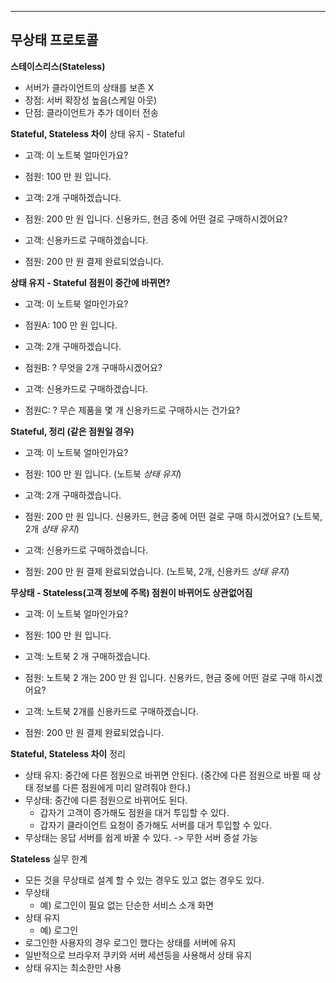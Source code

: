 ***
## 무상태 프로토콜

**스테이스리스(Stateless)**
* 서버가 클라이언트의 상태를 보존 X
* 장점: 서버 확장성 높음(스케일 아웃)
* 단점: 클라이언트가 추가 데이터 전송

**Stateful, Stateless 차이**
상태 유지 - Stateful
* 고객: 이 노트북 얼마인가요?
* 점원: 100 만 원 입니다.

* 고객: 2개 구매하겠습니다.
* 점원: 200 만 원 입니다. 신용카드, 현금 중에 어떤 걸로 구매하시겠어요?

* 고객: 신용카드로 구매하겠습니다.
* 점원: 200 만 원 결제 완료되었습니다.

**상태 유지 - Stateful 점원이 중간에 바뀌면?**
* 고객: 이 노트북 얼마인가요?
* 점원A: 100 만 원 입니다.

* 고객: 2개 구매하겠습니다.
* 점원B: ? 무엇을 2개 구매하시겠어요? 

* 고객: 신용카드로 구매하겠습니다.
* 점원C: ? 무슨 제품을 몇 개 신용카드로 구매하시는 건가요?

**Stateful, 정리 (같은 점원일 경우)**
* 고객: 이 노트북 얼마인가요?
* 점원: 100 만 원 입니다. (노트북 *상태 유지*)

* 고객: 2개 구매하겠습니다.
* 점원: 200 만 원 입니다. 신용카드, 현금 중에 어떤 걸로 구매 하시겠어요?
	(노트북, 2개 *상태 유지*)

* 고객: 신용카드로 구매하겠습니다.
* 점원: 200 만 원 결제 완료되었습니다. (노트북, 2개, 신용카드 *상태 유지*)

**무상태 - Stateless(고객 정보에 주목) 점원이 바뀌어도 상관없어짐**
* 고객: 이 노트북 얼마인가요?
* 점원: 100 만 원 입니다.

* 고객: 노트북 2 개 구매하겠습니다.
* 점원: 노트북 2 개는 200 만 원 입니다. 신용카드, 현금 중에 어떤 걸로 구매 하시겠어요?

* 고객: 노트북 2개를 신용카드로 구매하겠습니다.
* 점원: 200 만 원 결제 완료되었습니다.

**Stateful, Stateless 차이**
정리
* 상태 유지: 중간에 다른 점원으로 바뀌면 안된다.
(중간에 다른 점원으로 바뀔 때 상태 정보를 다른 점원에게 미리 알려줘야 한다.)
* 무상태: 중간에 다른 점원으로 바뀌어도 된다.
	* 갑자기 고객이 증가해도 점원을 대거 투입할 수 있다.
	* 갑자기 클라이언트 요청이 증가해도 서버를 대거 투입할 수 있다.
* 무상태는 응답 서버를 쉽게 바꿀 수 있다. -> 무한 서버 증설 가능

**Stateless**
실무 한계
* 모든 것을 무상태로 설계 할 수 있는 경우도 있고 없는 경우도 있다.
* 무상태
	* 예) 로그인이 필요 없는 단순한 서비스 소개 화면
* 상태 유지
	* 예) 로그인
* 로그인한 사용자의 경우 로그인 했다는 상태를 서버에 유지
* 일반적으로 브라우저 쿠키와 서버 세션등을 사용해서 상태 유지
* 상태 유지는 최소한만 사용






